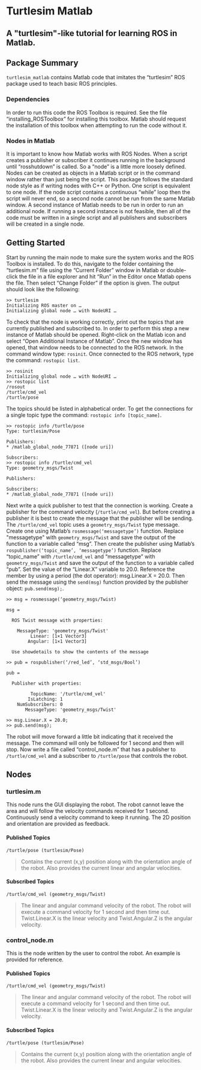 # Turtlesim Matlab
A "turtlesim"-like tutorial for learning ROS in Matlab.
------------------

## Package Summary
``turtlesim_matlab`` contains Matlab code that imitates the “turtlesim” ROS package used to teach basic ROS principles.

### Dependencies
In order to run this code the ROS Toolbox is required. See the file “installing_ROSToolbox” for installing this toolbox. Matlab should request the installation of this toolbox when attempting to run the code without it.

### Nodes in Matlab
It is important to know how Matlab works with ROS Nodes. When a script creates a publisher or subscriber it continues running in the background until “rosshutdown” is called. So a “node” is a little more loosely defined. Nodes can be created as objects in a Matlab script or in the command window rather than just being the script. This package follows the standard node style as if writing nodes with C++ or Python. One script is equivalent to one node. If the node script contains a continuous “while” loop then the script will never end, so a second node cannot be run from the same Matlab window. A second instance of Matlab needs to be run in order to run an additional node. If running a second instance is not feasible, then all of the code must be written in a single script and all publishers and subscribers will be created in a single node.

## Getting Started
Start by running the main node to make sure the system works and the ROS Toolbox is installed. To do this, navigate to the folder containing the “turtlesim.m” file using the “Current Folder” window in Matlab or double-click the file in a file explorer and hit “Run” in the Editor once Matlab opens the file. Then select “Change Folder” if the option is given. The output should look like the following:

    >> turtlesim
    Initializing ROS master on …
    Initializing global node … with NodeURI …

To check that the node is working correctly, print out the topics that are currently published and subscribed to. In order to perform this step a new instance of Matlab should be opened. Right-click on the Matlab icon and select “Open Additional Instance of Matlab”. Once the new window has opened, that window needs to be connected to the ROS network. In the command window type: ``rosinit``. Once connected to the ROS network, type the command: ``rostopic list``.

    >> rosinit
    Initializing global node … with NodeURI …
    >> rostopic list
    /rosout
    /turtle/cmd_vel
    /turtle/pose

The topics should be listed in alphabetical order. To get the connections for a single topic type the command: ``rostopic info [topic_name]``.

    >> rostopic info /turtle/pose
    Type: turtlesim/Pose

    Publishers:
    * /matlab_global_node_77871 ([node uri])

    Subscribers:
    >> rostopic info /turtle/cmd_vel
    Type: geometry_msgs/Twist

    Publishers:

    Subscribers:
    * /matlab_global_node_77871 ([node uri])

Next write a quick publisher to test that the connection is working. Create a publisher for the command velocity (``/turtle/cmd_vel``). But before creating a publisher it is best to create the message that the publisher will be sending. The ``/turtle/cmd_vel`` topic uses a ``geometry_msgs/Twist`` type message. Create one using Matlab’s ``rosmessage(‘messagetype’)`` function. Replace "messagetype" with ``geometry_msgs/Twist`` and save the output of the function to a variable called “msg”. Then create the publisher using Matlab’s ``rospublisher(‘topic_name’, ‘messagetype’)`` function. Replace “topic_name” with ``/turtle/cmd_vel`` and “messagetype” with ``geometry_msgs/Twist`` and save the output of the function to a variable called “pub”. Set the value of the “Linear.X” variable to 20.0. Reference the member by using a period (the dot operator): msg.Linear.X = 20.0. Then send the message using the ``send(msg)`` function provided by the publisher object: ``pub.send(msg);``.

    >> msg = rosmessage(‘geometry_msgs/Twist)

    msg = 

      ROS Twist message with properties:

        MessageType: 'geometry_msgs/Twist'
             Linear: [1×1 Vector3]
            Angular: [1×1 Vector3]

      Use showdetails to show the contents of the message

    >> pub = rospublisher(‘/red_led’, ‘std_msgs/Bool’)

    pub = 

      Publisher with properties:

             TopicName: '/turtle/cmd_vel'
            IsLatching: 1
        NumSubscribers: 0
           MessageType: 'geometry_msgs/Twist'

    >> msg.Linear.X = 20.0;
    >> pub.send(msg);

The robot will move forward a little bit indicating that it received the message. The command will only be followed for 1 second and then will stop. Now write a file called “control_node.m” that has a publisher to ``/turtle/cmd_vel`` and a subscriber to ``/turtle/pose`` that controls the robot.

## Nodes
### turtlesim.m
This node runs the GUI displaying the robot. The robot cannot leave the area and will follow the velocity commands received for 1 second. Continuously send a velocity command to keep it running. The 2D position and orientation are provided as feedback.

#### Published Topics
``/turtle/pose (turtlesim/Pose)``
> Contains the current (x,y) position along with the orientation angle of the robot. Also provides the current linear and angular velocities.

#### Subscribed Topics
``/turtle/cmd_vel (geometry_msgs/Twist)``
> The linear and angular command velocity of the robot. The robot will execute a command velocity for 1 second and then time out. Twist.Linear.X is the linear velocity and Twist.Angular.Z is the angular velocity.

### control_node.m
This is the node written by the user to control the robot. An example is provided for reference.

#### Published Topics
``/turtle/cmd_vel (geometry_msgs/Twist)``
> The linear and angular command velocity of the robot. The robot will execute a command velocity for 1 second and then time out. Twist.Linear.X is the linear velocity and Twist.Angular.Z is the angular velocity.

#### Subscribed Topics
``/turtle/pose (turtlesim/Pose)``
> Contains the current (x,y) position along with the orientation angle of the robot. Also provides the current linear and angular velocities.



